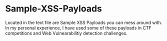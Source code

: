 # Sample-XSS-Payloads
Located in the text file are Sample XSS Payloads you can mess around with. In my personal experience, I have used some of these payloads in CTF competitions and Web Vulnearabilitiy detection challenges.
